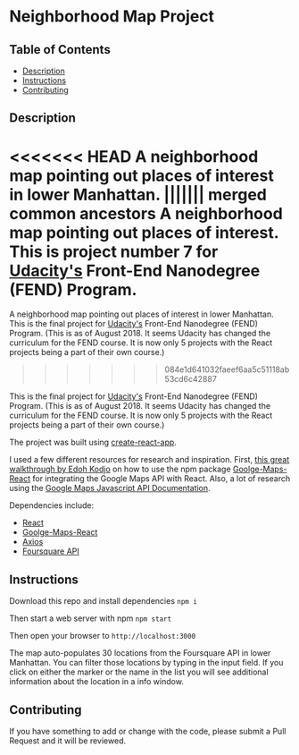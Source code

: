 # Neighborhood Map Project

## Table of Contents

* [Description](#description)
* [Instructions](#instructions)
* [Contributing](#contributing)

## Description

<<<<<<< HEAD
A neighborhood map pointing out places of interest in lower Manhattan.
||||||| merged common ancestors
A neighborhood map pointing out places of interest.  This is project number 7
for [Udacity's](https://www.udacity.com/) Front-End Nanodegree (FEND) Program.
=======
A neighborhood map pointing out places of interest in lower Manhattan.  
This is the final project for [Udacity's](https://www.udacity.com/) Front-End Nanodegree (FEND) Program. (This is as of August 2018. It seems Udacity has changed the curriculum
for the FEND course.  It is now only 5 projects with the React projects being a part
of their own course.)
>>>>>>> 084e1d641032faeef6aa5c51118ab53cd6c42887

This is the final project for [Udacity's](https://www.udacity.com/) Front-End Nanodegree (FEND) Program. (This is as of August 2018. It seems Udacity has changed the curriculum
for the FEND course.  It is now only 5 projects with the React projects being a part
of their own course.)

The project was built using [create-react-app](https://github.com/facebook/create-react-app).

I used a few different resources for research and inspiration.  First,
[this great walkthrough by Edoh Kodjo](https://www.youtube.com/watch?v=9t1xxypdkrE&feature=youtu.be)
on how to use the npm package [Goolge-Maps-React](https://github.com/fullstackreact/google-maps-react) for
integrating the Google Maps API with React.  Also, a lot of research using the
[Google Maps Javascript API Documentation](https://developers.google.com/maps/documentation/javascript/tutorial).

Dependencies include:
  * [React](https://reactjs.org/)
  * [Goolge-Maps-React](https://github.com/fullstackreact/google-maps-react)
  * [Axios](https://www.npmjs.com/package/axios)
  * [Foursquare API](https://developer.foursquare.com/)

## Instructions

Download this repo and install dependencies ```npm i```

Then start a web server with npm ```npm start```

Then open your browser to ```http://localhost:3000```

The map auto-populates 30 locations from the Foursquare API in lower
Manhattan.  You can filter those locations by typing in the input field.  If you
click on either the marker or the name in the list you will see additional
information about the location in a info window.

## Contributing

If you have something to add or change with the code, please submit a Pull
Request and it will be reviewed.
